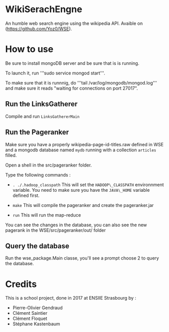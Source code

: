# WikiSerachEngne
An humble web search engine using the wikipedia API. Avaible on (https://github.com/Yoz0/WSE).

# How to use
Be sure to install mongoDB server and be sure that is is running.

To launch it, run '''sudo service mongod start'''.

To make sure that it is runnnig, do '''tail /var/log/mongodb/mongod.log''' and
make sure it reads "waiting for connections on port 27017".

## Run the LinksGatherer
Compile and run `LinksGathererMain`

## Run the Pageranker
Make sure you have a properly wikipedia-page-id-titles.raw defined in WSE and a
mongodb database named `mydb` running with a collection `articles` filled.

Open a shell in the src/pageranker folder.

Type the following commands :

* `. ./.hadoop_classpath` This will set the `HADOOP\_CLASSPATH` environnment
variable.  You need to make sure you have the `JAVA\_HOME` variable defined first.

* `make` This will compile the pageranker and create the pageranker.jar

* `run` This will run the map-reduce

You can see the changes in the database, you can also see the new pagerank in
the WSE/src/pageranker/out/ folder

## Query the database
Run the wse\_package.Main classe, you'll see a prompt choose 2 to query the
database.

# Credits
This is a school project, done in 2017 at ENSIIE Strasbourg by :
* Pierre-Olivier Gendraud
* Clément Saintier
* Clément Floquet
* Stéphane Kastenbaum
